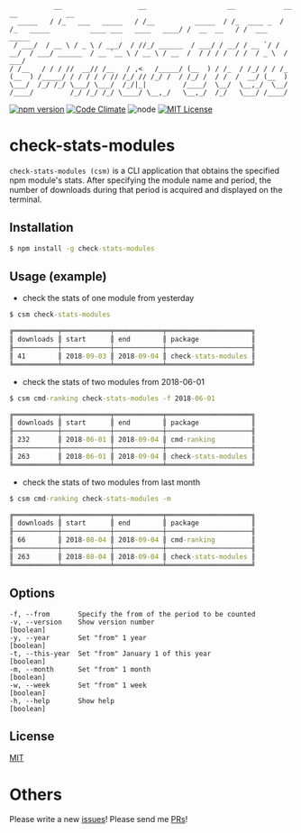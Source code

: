 ```
           __                   __                    __            __                                          __            __
  _____   / /_   ___   _____   / /__          _____  / /_  ____ _  / /_   _____          ____ ___   ____   ____/ /  __  __   / /  ___    _____
 / ___/  / __ \ / _ \ / ___/  / //_/ ______  / ___/ / __/ / __ `/ / __/  / ___/ ______  / __ `__ \ / __ \ / __  /  / / / /  / /  / _ \  / ___/
/ /__   / / / //  __// /__   / ,<   /_____/ (__  ) / /_  / /_/ / / /_   (__  ) /_____/ / / / / / // /_/ // /_/ /  / /_/ /  / /  /  __/ (__  )
\___/  /_/ /_/ \___/ \___/  /_/|_|         /____/  \__/  \__,_/  \__/  /____/         /_/ /_/ /_/ \____/ \__,_/   \__,_/  /_/   \___/ /____/
```

[![npm version](https://badge.fury.io/js/check-stats-modules.svg)](https://badge.fury.io/js/check-stats-modules)
[![Code Climate](https://codeclimate.com/github/k-kuwahara/check-stats-modules/badges/gpa.svg)](https://codeclimate.com/github/k-kuwahara/check-stats-modules)
![node](https://img.shields.io/badge/node-%3E%3D%208.0.0-brightgreen.svg?style=social)
[![MIT License](http://img.shields.io/badge/license-MIT-blue.svg?style=flat)](LICENSE)

# check-stats-modules

`check-stats-modules (csm)` is a CLI application that obtains the specified npm module's stats. After specifying the module name and period, the number of downloads during that period is acquired and displayed on the terminal.

## Installation

```cmd
$ npm install -g check-stats-modules
```

## Usage (example)

* check the stats of one module from yesterday

```cmd
$ csm check-stats-modules

╔═══════════╤════════════╤════════════╤═════════════════════╗
║ downloads ║ start      ║ end        ║ package             ║
╟───────────┼────────────┼────────────┼─────────────────────╢
║ 41        ║ 2018-09-03 ║ 2018-09-04 ║ check-stats-modules ║
╚═══════════╧════════════╧════════════╧═════════════════════╝
```

* check the stats of two modules from 2018-06-01

```cmd
$ csm cmd-ranking check-stats-modules -f 2018-06-01

╔═══════════╤════════════╤════════════╤═════════════════════╗
║ downloads ║ start      ║ end        ║ package             ║
╟───────────┼────────────┼────────────┼─────────────────────╢
║ 232       ║ 2018-06-01 ║ 2018-09-04 ║ cmd-ranking         ║
╟───────────┼────────────┼────────────┼─────────────────────╢
║ 263       ║ 2018-06-01 ║ 2018-09-04 ║ check-stats-modules ║
╚═══════════╧════════════╧════════════╧═════════════════════╝
```

* check the stats of two modules from last month

```cmd
$ csm cmd-ranking check-stats-modules -m

╔═══════════╤════════════╤════════════╤═════════════════════╗
║ downloads ║ start      ║ end        ║ package             ║
╟───────────┼────────────┼────────────┼─────────────────────╢
║ 66        ║ 2018-08-04 ║ 2018-09-04 ║ cmd-ranking         ║
╟───────────┼────────────┼────────────┼─────────────────────╢
║ 263       ║ 2018-08-04 ║ 2018-09-04 ║ check-stats-modules ║
╚═══════════╧════════════╧════════════╧═════════════════════╝
```

## Options

```
-f, --from       Specify the from of the period to be counted
-v, --version    Show version number                                 [boolean]
-y, --year       Set "from" 1 year                                   [boolean]
-t, --this-year  Set "from" January 1 of this year                   [boolean]
-m, --month      Set "from" 1 month                                  [boolean]
-w, --week       Set "from" 1 week                                   [boolean]
-h, --help       Show help                                           [boolean]
```

## License

[MIT](https://github.com/k-kuwahara/check-stats-modules/LICENSE)

# Others
Please write a new [issues](https://github.com/k-kuwahara/check-stats-modules/issues)! Please send me [PRs](https://github.com/k-kuwahara/check-stats-modules/pulls)!
